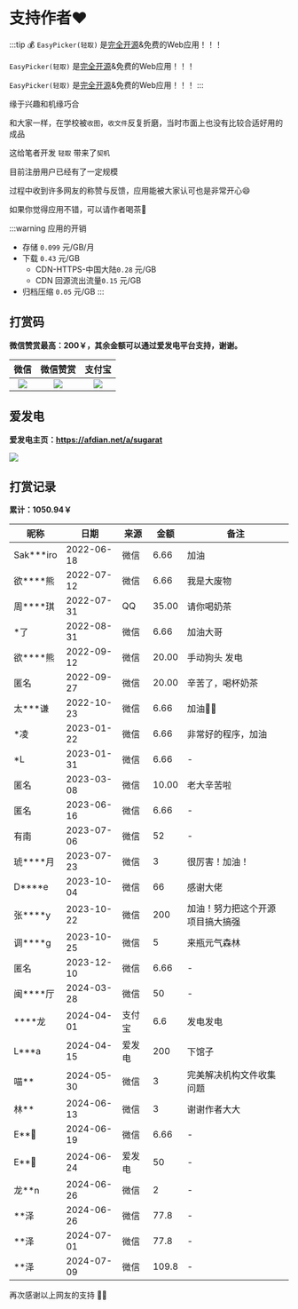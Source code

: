 # 支持作者❤️

:::tip 💰
`EasyPicker(轻取)` 是[完全开源](https://github.com/ATQQ/easypicker2-client)&免费的Web应用！！！

`EasyPicker(轻取)` 是[完全开源](https://github.com/ATQQ/easypicker2-client)&免费的Web应用！！！

`EasyPicker(轻取)` 是[完全开源](https://github.com/ATQQ/easypicker2-client)&免费的Web应用！！！
:::

缘于兴趣和机缘巧合

和大家一样，在学校被`收图`，`收文件`反复折磨，当时市面上也没有比较合适好用的成品

这给笔者开发 `轻取` 带来了`契机`

目前注册用户已经有了一定规模

过程中收到许多网友的称赞与反馈，应用能被大家认可也是非常开心😄

如果你觉得应用不错，可以请作者喝茶🍵

:::warning 应用的开销

- 存储 `0.099` 元/GB/月
- 下载 `0.43` 元/GB
  - CDN-HTTPS-中国大陆`0.28` 元/GB
  - CDN 回源流出流量`0.15` 元/GB
- 归档压缩 `0.05` 元/GB
  :::

## 打赏码

**微信赞赏最高：200￥，其余金额可以通过爱发电平台支持，谢谢。**

|                                  微信                                   |                                微信赞赏                                 |                                 支付宝                                  |
| :---------------------------------------------------------------------: | :---------------------------------------------------------------------: | :---------------------------------------------------------------------: |
| ![](https://img.cdn.sugarat.top/mdImg/MTY1MTU0NzQ0MjMzNA==651547442334) | ![](https://img.cdn.sugarat.top/mdImg/MTY0Nzc1NTYyOTE5Mw==647755629193) | ![](https://img.cdn.sugarat.top/mdImg/MTY1MTU0NzQyOTg0OA==651547429848) |

## 爱发电

**爱发电主页：<https://afdian.net/a/sugarat>**

![](https://img.cdn.sugarat.top/mdImg/sugar/c430e0cd75397d7f444e87dab0157604)

## 打赏记录

**累计：1050.94￥**

| 昵称         | 日期       | 来源   | 金额  | 备注                             |
| ------------ | ---------- | ------ | ----- | -------------------------------- |
| Sak\*\*\*iro | 2022-06-18 | 微信   | 6.66  | 加油                             |
| 欲\*\*\*\*熊 | 2022-07-12 | 微信   | 6.66  | 我是大废物                       |
| 周\*\*\*\*琪 | 2022-07-31 | QQ     | 35.00 | 请你喝奶茶                       |
| \*了         | 2022-08-31 | 微信   | 6.66  | 加油大哥                         |
| 欲\*\*\*\*熊 | 2022-09-12 | 微信   | 20.00 | 手动狗头 发电                    |
| 匿名         | 2022-09-27 | 微信   | 20.00 | 辛苦了，喝杯奶茶                 |
| 太\*\*\*谦   | 2022-10-23 | 微信   | 6.66  | 加油💪🏻                           |
| \*凌         | 2023-01-22 | 微信   | 6.66  | 非常好的程序，加油               |
| \*L          | 2023-01-31 | 微信   | 6.66  | -                                |
| 匿名         | 2023-03-08 | 微信   | 10.00 | 老大辛苦啦                       |
| 匿名         | 2023-06-16 | 微信   | 6.66  | -                                |
| 有南         | 2023-07-06 | 微信   | 52    | -                                |
| 琥\*\*\*\*月 | 2023-07-23 | 微信   | 3     | 很厉害！加油！                   |
| D\*\*\*\*e   | 2023-10-04 | 微信   | 66    | 感谢大佬                         |
| 张\*\*\*\*y  | 2023-10-22 | 微信   | 200   | 加油！努力把这个开源项目搞大搞强 |
| 调\*\*\*\*g  | 2023-10-25 | 微信   | 5     | 来瓶元气森林                     |
| 匿名         | 2023-12-10 | 微信   | 6.66  | -                                |
| 闽\*\*\*\*厅 | 2024-03-28 | 微信   | 50    | -                                |
| \*\*\*\*龙   | 2024-04-01 | 支付宝 | 6.6   | 发电发电                         |
| L\*\*\*a     | 2024-04-15 | 爱发电 | 200   | 下馆子                           |
| 喵\*\*       | 2024-05-30 | 微信   | 3     | 完美解决机构文件收集问题         |
| 林\*\*       | 2024-06-13 | 微信   | 3     | 谢谢作者大大                     |
| E\*\*🐻      | 2024-06-19 | 微信   | 6.66  | -                                |
| E\*\*🐻      | 2024-06-24 | 爱发电 | 50    | -                                |
| 龙\*\*n      | 2024-06-26 | 微信   | 2     | -                                |
| \*\*泽       | 2024-06-26 | 微信   | 77.8  | -                                |
| \*\*泽       | 2024-07-01 | 微信   | 77.8  | -                                |
| \*\*泽       | 2024-07-09 | 微信   | 109.8 | -                                |

再次感谢以上网友的支持 💐💐
